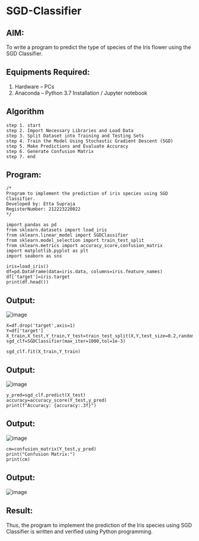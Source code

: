 # SGD-Classifier
## AIM:
To write a program to predict the type of species of the Iris flower using the SGD Classifier.

## Equipments Required:
1. Hardware – PCs
2. Anaconda – Python 3.7 Installation / Jupyter notebook

## Algorithm
```
step 1. start
step 2. Import Necessary Libraries and Load Data
step 3. Split Dataset into Training and Testing Sets
step 4. Train the Model Using Stochastic Gradient Descent (SGD)
step 5. Make Predictions and Evaluate Accuracy
step 6. Generate Confusion Matrix
step 7. end
```
## Program:
```
/*
Program to implement the prediction of iris species using SGD Classifier.
Developed by: Etta Supraja
RegisterNumber: 212223220022
*/
```
```
import pandas as pd
from sklearn.datasets import load_iris
from sklearn.linear_model import SGDClassifier
from sklearn.model_selection import train_test_split
from sklearn.metrics import accuracy_score,confusion_matrix
import matplotlib.pyplot as plt
import seaborn as sns

```
```
iris=load_iris()
df=pd.DataFrame(data=iris.data, columns=iris.feature_names)
df['target']=iris.target
print(df.head())

```
## Output:
![image](https://github.com/user-attachments/assets/d1e22442-c22e-44fa-839a-2746d2ee1f78)

```
X=df.drop('target',axis=1)
Y=df['target']
X_train,X_test,Y_train,Y_test=train_test_split(X,Y,test_size=0.2,random_state=1)
sgd_clf=SGDClassifier(max_iter=1000,tol=1e-3)

```
```
sgd_clf.fit(X_train,Y_train)

```
## Output:
![image](https://github.com/user-attachments/assets/a865fcc4-6fa3-447f-a802-4d9ee8413bf5)
```
y_pred=sgd_clf.predict(X_test)
accuracy=accuracy_score(Y_test,y_pred)
print(f"Accuracy: {accuracy:.3f}")

```
## Output:
![image](https://github.com/user-attachments/assets/bc2515cd-88eb-438e-8a84-5adc5960e686)

```
cm=confusion_matrix(Y_test,y_pred)
print("Confusion Matrix:")
print(cm)

```
## Output:
![image](https://github.com/user-attachments/assets/e7d9efe6-4a29-4aa2-b562-858bad18e8a0)


## Result:
Thus, the program to implement the prediction of the Iris species using SGD Classifier is written and verified using Python programming.
